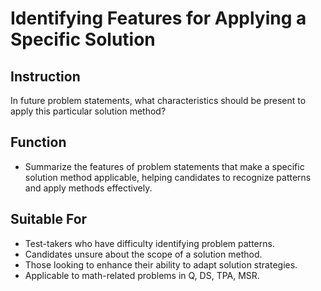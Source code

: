 # Identifying Features for Applying a Specific Solution

## Instruction
In future problem statements, what characteristics should be present to apply this particular solution method?

## Function
- Summarize the features of problem statements that make a specific solution method applicable, helping candidates to recognize patterns and apply methods effectively.

## Suitable For
- Test-takers who have difficulty identifying problem patterns.
- Candidates unsure about the scope of a solution method.
- Those looking to enhance their ability to adapt solution strategies.
- Applicable to math-related problems in Q, DS, TPA, MSR.
